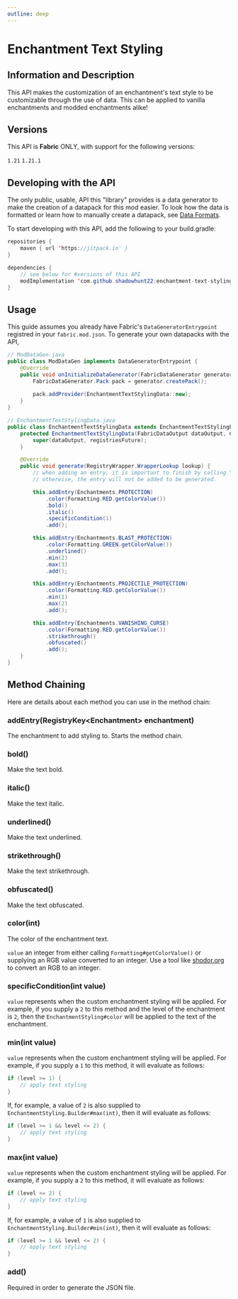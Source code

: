 ```yaml
---
outline: deep
---
```


# Enchantment Text Styling

## Information and Description

This API makes the customization of an enchantment's text style to be customizable through the use of data.  This can be applied to vanilla enchantments and modded enchantments alike!

## Versions

This API is **Fabric** ONLY, with support for the following versions:

<version>

`1.21` 
`1.21.1`

</version>

## Developing with the API

The only public, usable, API this "library" provides is a data generator to make the creation of a datapack for this mod easier.  To look how the data is formatted or learn how to manually create a datapack, see [Data Formats](/apis/enchantment-text-styling/data-formats.md).

To start developing with this API, add the following to your build.gradle:

```java
repositories {
    maven { url 'https://jitpack.io' }
}

dependencies {
    // see below for #versions of this API
    modImplementation 'com.github.shadowhunt22:enchantment-text-styling:{release_version}' 
}
```

## Usage

This guide assumes you already have Fabric's `DataGeneratorEntrypoint` registred in your `fabric.mod.json`.  To generate your own datapacks with the API,

```java
// ModDataGen.java
public class ModDataGen implements DataGeneratorEntrypoint {
	@Override
	public void onInitializeDataGenerator(FabricDataGenerator generator) {
		FabricDataGenerator.Pack pack = generator.createPack();
		
        pack.addProvider(EnchantmentTextStylingData::new);
	}
}

// EnchantmentTextStylingData.java
public class EnchantmentTextStylingData extends EnchantmentTextStylingProvider {
	protected EnchantmentTextStylingData(FabricDataOutput dataOutput, CompletableFuture<RegistryWrapper.WrapperLookup> registriesFuture) {
		super(dataOutput, registriesFuture);
	}

	@Override
	public void generate(RegistryWrapper.WrapperLookup lookup) {
        // when adding an entry, it is important to finish by calling ".add()" 
        // otherwise, the entry will not be added to be generated.

		this.addEntry(Enchantments.PROTECTION)
            .color(Formatting.RED.getColorValue())
            .bold()
            .italic()
            .specificCondition(1)
            .add();

		this.addEntry(Enchantments.BLAST_PROTECTION)
            .color(Formatting.GREEN.getColorValue())
            .underlined()
            .min(2)
            .max(3)
            .add();

		this.addEntry(Enchantments.PROJECTILE_PROTECTION)
            .color(Formatting.RED.getColorValue())
            .min(1)
            .max(2)
            .add();

        this.addEntry(Enchantments.VANISHING_CURSE)
            .color(Formatting.RED.getColorValue())
            .strikethrough()
            .obfuscated()
            .add();
    }
}
```

## Method Chaining

Here are details about each method you can use in the method chain:

### addEntry(RegistryKey&lt;Enchantment&gt; enchantment)

The enchantment to add styling to.  Starts the method chain.

### bold()

Make the text bold.

### italic()

Make the text italic.

### underlined()

Make the text underlined.

### strikethrough()

Make the text strikethrough.

### obfuscated()

Make the text obfuscated.

### color(int)

The color of the enchantment text.

`value` an integer from either calling `Formatting#getColorValue()` or supplying an RGB value converted to an integer.
Use a tool like [shodor.org](http://www.shodor.org/~efarrow/trunk/html/rgbint.html) to convert an RGB to an integer.

### specificCondition(int value)

`value` represents when the custom enchantment styling will be applied.  For example, if you supply a `2` to this method and the
level of the enchantment is `2`, then the `EnchantmentStyling#color` will be applied to the text of the
enchantment.

### min(int value)

`value` represents when the custom enchantment styling will be applied.  For example, if you supply a `1` to this method,
it will evaluate as follows:

```java
if (level >= 1) {
    // apply text styling
}
```

If, for example, a value of `2` is also supplied to `EnchantmentStyling.Builder#max(int)`, then it will
evaluate as follows:

```java
if (level >= 1 && level <= 2) {
    // apply text styling
}
```

### max(int value)

`value` represents when the custom enchantment styling will be applied.  For example, if you supply a `2` to this method,
it will evaluate as follows:

```java
if (level <= 2) {
    // apply text styling
}
```

If, for example, a value of `1` is also supplied to `EnchantmentStyling.Builder#min(int)`, then it will
evaluate as follows:

```java
if (level >= 1 && level <= 2) {
    // apply text styling
}
```

### add()

Required in order to generate the JSON file.